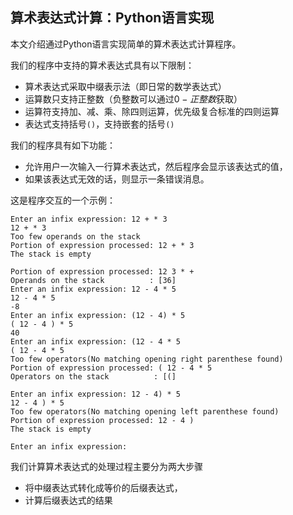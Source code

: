 ## 算术表达式计算：Python语言实现

本文介绍通过Python语言实现简单的算术表达式计算程序。

我们的程序中支持的算术表达式具有以下限制：
- 算术表达式采取中缀表示法（即日常的数学表达式）
- 运算数只支持正整数（负整数可以通过$0 - 正整数$获取）
- 运算符支持加、减、乘、除四则运算，优先级复合标准的四则运算
- 表达式支持括号`()`，支持嵌套的括号`()`

我们的程序具有如下功能：
- 允许用户一次输入一行算术表达式，然后程序会显示该表达式的值，
- 如果该表达式无效的话，则显示一条错误消息。

这是程序交互的一个示例：
```
Enter an infix expression: 12 + * 3
12 + * 3
Too few operands on the stack
Portion of expression processed: 12 + * 3
The stack is empty

Portion of expression processed: 12 3 * +
Operands on the stack          : [36]
Enter an infix expression: 12 - 4 * 5
12 - 4 * 5
-8
Enter an infix expression: (12 - 4) * 5
( 12 - 4 ) * 5
40
Enter an infix expression: (12 - 4 * 5
( 12 - 4 * 5
Too few operators(No matching opening right parenthese found)
Portion of expression processed: ( 12 - 4 * 5
Operators on the stack          : [(]

Enter an infix expression: 12 - 4) * 5
12 - 4 ) * 5
Too few operators(No matching opening left parenthese found)
Portion of expression processed: 12 - 4 )
The stack is empty

Enter an infix expression:
```

我们计算算术表达式的处理过程主要分为两大步骤
- 将中缀表达式转化成等价的后缀表达式，
- 计算后缀表达式的结果


